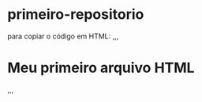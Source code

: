 # primeiro-repositorio

para copiar o código em HTML:
,,,
<html>
  <h1>Meu primeiro arquivo HTML</h1>
  </html>
,,,
